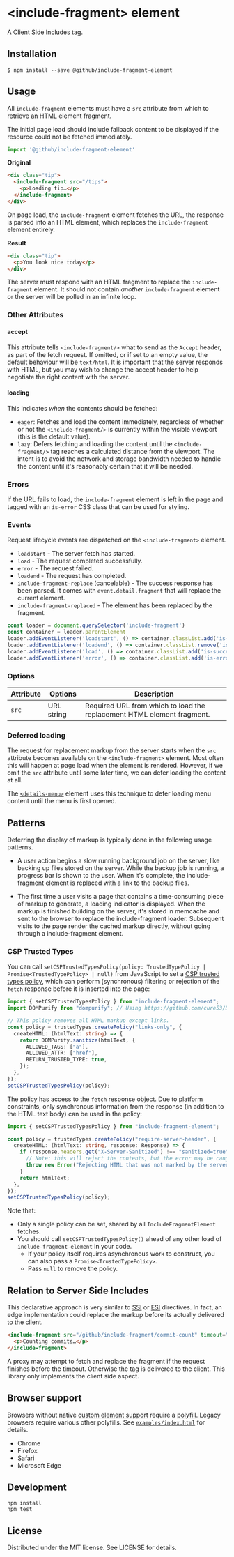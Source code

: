 # &lt;include-fragment&gt; element

A Client Side Includes tag.

## Installation

```
$ npm install --save @github/include-fragment-element
```

## Usage

All `include-fragment` elements must have a `src` attribute from which to retrieve an HTML element fragment.

The initial page load should include fallback content to be displayed if the resource could not be fetched immediately.

```js
import '@github/include-fragment-element'
```

**Original**

``` html
<div class="tip">
  <include-fragment src="/tips">
    <p>Loading tip…</p>
  </include-fragment>
</div>
```

On page load, the `include-fragment` element fetches the URL, the response is parsed into an HTML element, which replaces the `include-fragment` element entirely.

**Result**

``` html
<div class="tip">
  <p>You look nice today</p>
</div>
```

The server must respond with an HTML fragment to replace the `include-fragment` element. It should not contain _another_ `include-fragment` element or the server will be polled in an infinite loop.

### Other Attributes

#### accept

This attribute tells `<include-fragment/>` what to send as the `Accept` header, as part of the fetch request. If omitted, or if set to an empty value, the default behaviour will be `text/html`. It is important that the server responds with HTML, but you may wish to change the accept header to help negotiate the right content with the server.

#### loading

This indicates _when_ the contents should be fetched:

 - `eager`: Fetches and load the content immediately, regardless of whether or not the `<include-fragment/>` is currently within the visible viewport (this is the default value).
 - `lazy`: Defers fetching and loading the content until the `<include-fragment/>` tag reaches a calculated distance from the viewport. The intent is to avoid the network and storage bandwidth needed to handle the content until it's reasonably certain that it will be needed.

### Errors

If the URL fails to load, the `include-fragment` element is left in the page and tagged with an `is-error` CSS class that can be used for styling.

### Events

Request lifecycle events are dispatched on the `<include-fragment>` element.

- `loadstart` - The server fetch has started.
- `load` - The request completed successfully.
- `error` - The request failed.
- `loadend` - The request has completed.
- `include-fragment-replace` (cancelable) - The success response has been parsed. It comes with `event.detail.fragment` that will replace the current element.
- `include-fragment-replaced` - The element has been replaced by the fragment.

```js
const loader = document.querySelector('include-fragment')
const container = loader.parentElement
loader.addEventListener('loadstart', () => container.classList.add('is-loading'))
loader.addEventListener('loadend', () => container.classList.remove('is-loading'))
loader.addEventListener('load', () => container.classList.add('is-success'))
loader.addEventListener('error', () => container.classList.add('is-error'))
```

### Options

Attribute      | Options                        | Description
---            | ---                            | ---
`src`          | URL string                     | Required URL from which to load the replacement HTML element fragment.


### Deferred loading

The request for replacement markup from the server starts when the `src` attribute becomes available on the `<include-fragment>` element. Most often this will happen at page load when the element is rendered. However, if we omit the `src` attribute until some later time, we can defer loading the content at all.

The [`<details-menu>`][menu] element uses this technique to defer loading menu content until the menu is first opened.

[menu]: https://github.com/github/details-menu-element

## Patterns

Deferring the display of markup is typically done in the following usage patterns.

- A user action begins a slow running background job on the server, like backing up files stored on the server. While the backup job is running, a progress bar is shown to the user. When it's complete, the include-fragment element is replaced with a link to the backup files.

- The first time a user visits a page that contains a time-consuming piece of markup to generate, a loading indicator is displayed. When the markup is finished building on the server, it's stored in memcache and sent to the browser to replace the include-fragment loader. Subsequent visits to the page render the cached markup directly, without going through a include-fragment element.

### CSP Trusted Types

You can call `setCSPTrustedTypesPolicy(policy: TrustedTypePolicy | Promise<TrustedTypePolicy> | null)` from JavaScript to set a [CSP trusted types policy](https://web.dev/trusted-types/), which can perform (synchronous) filtering or rejection of the `fetch` response before it is inserted into the page:

```ts
import { setCSPTrustedTypesPolicy } from "include-fragment-element";
import DOMPurify from "dompurify"; // Using https://github.com/cure53/DOMPurify

// This policy removes all HTML markup except links.
const policy = trustedTypes.createPolicy("links-only", {
  createHTML: (htmlText: string) => {
    return DOMPurify.sanitize(htmlText, {
      ALLOWED_TAGS: ["a"],
      ALLOWED_ATTR: ["href"],
      RETURN_TRUSTED_TYPE: true,
    });
  },
});
setCSPTrustedTypesPolicy(policy);
```

The policy has access to the `fetch` response object. Due to platform constraints, only synchronous information from the response (in addition to the HTML text body) can be used in the policy:

```ts
import { setCSPTrustedTypesPolicy } from "include-fragment-element";

const policy = trustedTypes.createPolicy("require-server-header", {
  createHTML: (htmlText: string, response: Response) => {
    if (response.headers.get("X-Server-Sanitized") !== "sanitized=true") {
      // Note: this will reject the contents, but the error may be caught before it shows in the JS console.
      throw new Error("Rejecting HTML that was not marked by the server as sanitized.");
    }
    return htmlText;
  },
});
setCSPTrustedTypesPolicy(policy);
```

Note that:

- Only a single policy can be set, shared by all `IncludeFragmentElement` fetches.
- You should call `setCSPTrustedTypesPolicy()` ahead of any other load of `include-fragment-element` in your code.
  - If your policy itself requires asynchronous work to construct, you can also pass a `Promise<TrustedTypePolicy>`.
  - Pass `null` to remove the policy.

## Relation to Server Side Includes

This declarative approach is very similar to [SSI](http://en.wikipedia.org/wiki/Server_Side_Includes) or [ESI](http://en.wikipedia.org/wiki/Edge_Side_Includes) directives. In fact, an edge implementation could replace the markup before its actually delivered to the client.

``` html
<include-fragment src="/github/include-fragment/commit-count" timeout="100">
  <p>Counting commits…</p>
</include-fragment>
```

A proxy may attempt to fetch and replace the fragment if the request finishes before the timeout. Otherwise the tag is delivered to the client. This library only implements the client side aspect.

## Browser support

Browsers without native [custom element support][support] require a [polyfill][]. Legacy browsers require various other polyfills. See [`examples/index.html`][example] for details.

[example]: https://github.com/github/include-fragment-element/blob/master/examples/index.html#L5-L14

- Chrome
- Firefox
- Safari
- Microsoft Edge

[support]: https://caniuse.com/#feat=custom-elementsv1
[polyfill]: https://github.com/webcomponents/custom-elements

## Development

```
npm install
npm test
```

## License

Distributed under the MIT license. See LICENSE for details.
